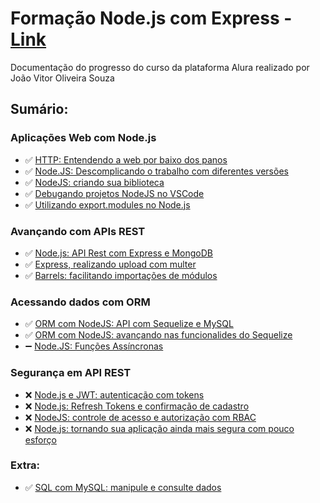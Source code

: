 # Formação Node.js com Express - [Link](https://cursos.alura.com.br/formacao-node-js-express)
Documentação do progresso do curso da plataforma Alura realizado por João Vitor Oliveira Souza
## Sumário:
### Aplicações Web com Node.js
- ✅ [HTTP: Entendendo a web por baixo dos panos](https://github.com/joaovitoroliv/http-entendendo-a-web-por-debaixo-dos-panos)
- ✅ [Node.JS: Descomplicando o trabalho com diferentes versões](https://github.com/joaovitoroliv/nodejs-com-express/tree/main/1_artigo_1)
- ✅ [NodeJS: criando sua biblioteca](https://github.com/joaovitoroliv/nodejs-com-express/tree/main/2-nodejs-criando-sua-biblioteca)
- ✅ [Debugando projetos NodeJS no VSCode](https://github.com/joaovitoroliv/nodejs-com-express/tree/main/3-debug-vscode)
- ✅ [Utilizando export.modules no Node.js](https://github.com/joaovitoroliv/nodejs-com-express/tree/main/4-export-modules)
### Avançando com APIs REST
- ✅ [Node.js: API Rest com Express e MongoDB](https://github.com/joaovitoroliv/nodejs-com-express/tree/main/5-api-rest-express-e-mongodb)
- ✅ [Express, realizando upload com multer](https://github.com/joaovitoroliv/nodejs-com-express/tree/main/6-express-upload-multer-e-uso-de-barrels)
- ✅ [Barrels: facilitando importações de módulos](https://github.com/joaovitoroliv/nodejs-com-express/tree/main/6-express-upload-multer-e-uso-de-barrels)
### Acessando dados com ORM
- ✅ [ORM com NodeJS: API com Sequelize e MySQL](https://github.com/joaovitoroliv/nodejs-com-express/tree/main/7-ORM-Node-Sequelzie-e-MySQL)
- ✅ [ORM com NodeJS: avançando nas funcionalides do Sequelize](https://github.com/joaovitoroliv/nodejs-com-express/tree/main/9-ORM-Node-Sequelize-Avancado)
- ➖ [Node.JS: Funções Assíncronas](https://github.com/joaovitoroliv/nodejs-com-express/tree/main/10-NodeJS-Funcoes-Assincronas)
### Segurança em API REST
- ❌ [Node.js e JWT: autenticação com tokens](#)
- ❌ [Node.js: Refresh Tokens e confirmação de cadastro](#)
- ❌ [NodeJS: controle de acesso e autorização com RBAC](#)
- ❌ [Node.js: tornando sua aplicação ainda mais segura com pouco esforço](#)

### Extra:
- ✅ [SQL com MySQL: manipule e consulte dados](https://github.com/joaovitoroliv/nodejs-com-express/tree/main/8-intro-SQL-com-MySQL)